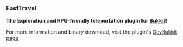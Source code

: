 ### FastTravel ###

**The Exploration and RPG-friendly teleportation plugin for [Bukkit](http://bukkit.org)!**

For more information and binary download, visit the plugin's [DevBukkit page](http://dev.bukkit.org/server-mods/fasttravel/).